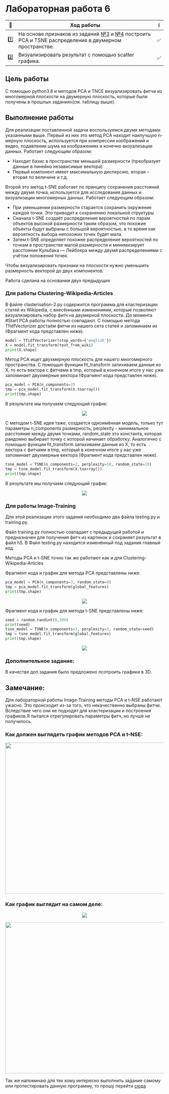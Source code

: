 # Лабораторная работа 6

| 🔢  | Ход работы   | ℹ️ |
| ------------- | ------------- |------------- |
| 1️⃣ | На основе признаков из заданий [№3](https://github.com/vabobkov1999/Clustering-Wikipedia-Articles) и [№4](https://github.com/vabobkov1999/Image-Training) построить PCA и TSNE распределения в двумерном пространстве.| ✅ |
| 2️⃣ | Визуализировать результат с помощью scatter графика. |✅  |

Цель работы
------------
С помощью python3.8 и методов PCA и TNCE визуализировать фитчи из многомерной плоскости на двумерную плоскость, которые были получены в прошлых заданиях(см. таблицу выше).

Выполнение работы
-----------------


Для реализации поставленной задачи воспользуемся двумя методами указанными выше.
Первый из них это метод PCA находит наилучшую n-мерную плоскость, используется при компрессии изображений и видео, подавлении шума на изображениях и конечно визуализации данных. Работает следующим образом:
* Находит базис в пространстве меньшей размерности (преобразует данные в
линейно независимые вектора)
* Первый компонент имеет максимальную дисперсию, вторая – вторая по
величине и т.д.


Второй это метод t-SNE работает по принципу сохранения расстояний между двумя точка, используется для исследования данных и визуализации многомерных данных. Работает следующим образом:
* При уменьшении размерности старается сохранить окружение каждой точки. Это приводит к сохранению локальной структуры
* Сначала t-SNE создаёт распределение вероятностей по парам объектов высокой
размерности таким образом, что похожие объекты будут выбраны с большой
вероятностью, в то время как вероятность выбора непохожих точек будет мала.
* Затем t-SNE определяет похожее распределение вероятностей по точкам в пространстве малой размерности и минимизирует расстояние Кульбака — Лейблера между двумя распределениями с учётом положения точек.

Чтобы визуализировать признаки на плоскости нужно уменьшить размерность
векторой до двух компонентов.


Работа сделана на основании двух предыдущих


### Для работы Clustering-Wikipedia-Articles


В файле clasterisation-2.py содержится программа для кластеризации статей из Wikipedia, с внесёнными изменениями, которые позволяют визуализировать набор фитч на двумерной плоскости.
До момента #Start PCA работы полностью совпадают.
С помощью метода TfidfVectorizer достаём фитчи из нашего сета статей и запоминаем их (Фрагмент кода представлен ниже).

```python
model = TfidfVectorizer(stop_words={'english'})
X = model.fit_transform(text_from_wiki)
print(X.shape)
```

Метод PCA ищет двухмерную плоскость для нашего многомерного пространства. С помощью функции fit_transform запихиваем данные из X, то есть  вектора с фитчами в tmp, который в конечном итоге у нас уже запоминает двухмерные вектора (Фрагмент кода представлен ниже).

```python
pca_model = PCA(n_components=2)
tmp = pca_model.fit_transform(X.toarray())
print(tmp.shape)
```
В результате мы получаем следующий график:

<p align="center">
  <img src="https://raw.githubusercontent.com/vabobkov1999/Dimension-reduction-and-rendering/master/PCA_LR4.png" />
</p>

С методом t-SNE идея таже, создается одноимённая модель, только тут параметры n_components размерность, perplexity - минимальное расстояние между двумя точками, random_state это константа, которая рандомно выбирает точку с которой начинает обработку. Аналогично с помощью функции fit_transform запихиваем данные из X, то есть  вектора с фитчами в tmp, который в конечном итоге у нас уже запоминает двухмерные вектора (Фрагмент кода представлен ниже).

```python
tsne_model = TSNE(n_components=2, perplexity=10, random_state=10)
tmp = tsne_model.fit_transform(X.toarray())
print(tmp.shape)
```
В результате мы получаем следующий график:

<p align="center">
  <img src="https://raw.githubusercontent.com/vabobkov1999/Dimension-reduction-and-rendering/master/TSNE_LR4.png" />
</p>


### Для работы Image-Training

Для этой реализации этого задания необходимо два файла testing.py и training.py.

Файл training.py полностью совпадает с предыдущей работой и предназначен для получения фитч из картинок и сохраняет результат в файл h5.
В Файл testing.py находится изменённый под задания главный код.

Методы PCA и t-SNE точно так же работают как и для Clustering-Wikipedia-Articles

Фрагмент кода и график для метода PCA представлены ниже:
```python
pca_model = PCA(n_components=3, random_state=0)
tmp = pca_model.fit_transform(global_features)
print(tmp.shape)
```
<p align="center">
  <img src="https://raw.githubusercontent.com/vabobkov1999/Dimension-reduction-and-rendering/master/PCA_LR3_2D.png" />
</p>


Фрагмент кода и график для метода t-SNE представлены ниже:

```python
seed = random.randint(0,300)
print(seed)
tsne_model = TSNE(n_components=3, perplexity=3, random_state=seed)
tmp = tsne_model.fit_transform(global_features)
print(tmp.shape)
```
<p align="center">
  <img src="https://raw.githubusercontent.com/vabobkov1999/Dimension-reduction-and-rendering/master/TSNE_LR3_2D.png" />
</p>

### Дополнительное задание:

В качестве доп.задания было предложено псотроить графики в 3D.

Замечание:
-----------
Для лабораторной работы Image-Training методы PCA и t-NSE работают ужасно. Это происходит из-за того, что некачественно выбраны фитчи. Вследствие чего они не подходят для кластеризации и построения графиков.Я пытался отрегулировать параметры фитч, но лучше не получилось.

### Как должен выглядеть график методов PCA и t-NSE:

<p align="center">
  <img src="https://raw.githubusercontent.com/vabobkov1999/Dimension-reduction-and-rendering/master/Goog_Job.20.58.png" height="480" width="640"/>
</p>

### Как график выглядит на самом деле:


<p align="center">
  <img src="https://raw.githubusercontent.com/vabobkov1999/Dimension-reduction-and-rendering/master/PCA_LR3_2D.png" />
</p>

<p align="center">
  <img src="https://memepedia.ru/wp-content/uploads/2020/09/b2b7c451cbddc634ecc0dc37031fb4d6.jpg" height="480" width="640"/>
</p>

Так же напоминаю для тех кому интересно выполнить задание самому или протестировать данную программу, то прошу перейти [сюда](https://drive.google.com/drive/folders/1b_molbj8z6JhHV6r178AeI1XpQezehsm?usp=sharing "Практикум по машинному обучению")
